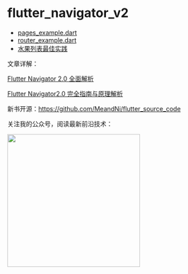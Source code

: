 # flutter_navigator_v2

- [pages_example.dart](https://github.com/MeandNi/flutter_navigator_v2/blob/master/lib/pages_example.dart)
- [router_example.dart](https://github.com/MeandNi/flutter_navigator_v2/blob/master/lib/router_example.dart)
- [水果列表最佳实践](https://github.com/MeandNi/flutter_navigator_v2/blob/master/lib/)

文章详解：

[Flutter Navigator 2.0 全面解析](https://mp.weixin.qq.com/s/Fu9EFHJ4XY2xGORhmZQckg)

[Flutter Navigator2.0 完全指南与原理解析](https://mp.weixin.qq.com/s/hDLxWJuUylw8UaOidUa3Hg)

新书开源：https://github.com/MeandNi/flutter_source_code

关注我的公众号，阅读最新前沿技术：

<img src="https://cdn.jsdelivr.net/gh/meandni/blogimg@main/img/2020-11-08-image-20201108180239281.png" width="300"/>

